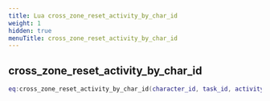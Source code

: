 ```yaml
---
title: Lua cross_zone_reset_activity_by_char_id
weight: 1
hidden: true
menuTitle: cross_zone_reset_activity_by_char_id
---
```

## cross_zone_reset_activity_by_char_id
```lua
eq:cross_zone_reset_activity_by_char_id(character_id, task_id, activity_id, min_status, max_status); -- void
```